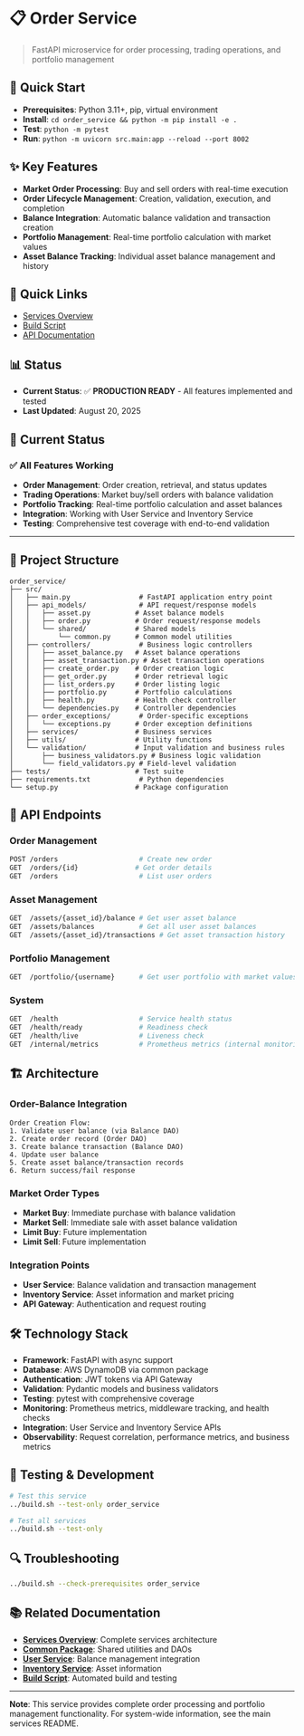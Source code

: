# 📋 Order Service

> FastAPI microservice for order processing, trading operations, and portfolio management

## 🚀 Quick Start
- **Prerequisites**: Python 3.11+, pip, virtual environment
- **Install**: `cd order_service && python -m pip install -e .`
- **Test**: `python -m pytest`
- **Run**: `python -m uvicorn src.main:app --reload --port 8002`

## ✨ Key Features
- **Market Order Processing**: Buy and sell orders with real-time execution
- **Order Lifecycle Management**: Creation, validation, execution, and completion
- **Balance Integration**: Automatic balance validation and transaction creation
- **Portfolio Management**: Real-time portfolio calculation with market values
- **Asset Balance Tracking**: Individual asset balance management and history

## 🔗 Quick Links
- [Services Overview](../README.md)
- [Build Script](../build.sh)
- [API Documentation](#api-endpoints)

## 📊 Status
- **Current Status**: ✅ **PRODUCTION READY** - All features implemented and tested
- **Last Updated**: August 20, 2025

## 🎯 Current Status

### ✅ **All Features Working**
- **Order Management**: Order creation, retrieval, and status updates
- **Trading Operations**: Market buy/sell orders with balance validation
- **Portfolio Tracking**: Real-time portfolio calculation and asset balances
- **Integration**: Working with User Service and Inventory Service
- **Testing**: Comprehensive test coverage with end-to-end validation

---

## 📁 Project Structure

```
order_service/
├── src/
│   ├── main.py                 # FastAPI application entry point
│   ├── api_models/             # API request/response models
│   │   ├── asset.py           # Asset balance models
│   │   ├── order.py           # Order request/response models
│   │   └── shared/            # Shared models
│   │       └── common.py      # Common model utilities
│   ├── controllers/            # Business logic controllers
│   │   ├── asset_balance.py   # Asset balance operations
│   │   ├── asset_transaction.py # Asset transaction operations
│   │   ├── create_order.py    # Order creation logic
│   │   ├── get_order.py       # Order retrieval logic
│   │   ├── list_orders.py     # Order listing logic
│   │   ├── portfolio.py       # Portfolio calculations
│   │   ├── health.py          # Health check controller
│   │   └── dependencies.py    # Controller dependencies
│   ├── order_exceptions/       # Order-specific exceptions
│   │   └── exceptions.py      # Order exception definitions
│   ├── services/              # Business services
│   ├── utils/                 # Utility functions
│   └── validation/            # Input validation and business rules
│       ├── business_validators.py # Business logic validation
│       └── field_validators.py # Field-level validation
├── tests/                     # Test suite
├── requirements.txt            # Python dependencies
└── setup.py                   # Package configuration
```

## 🔐 API Endpoints

### **Order Management**
```bash
POST /orders                    # Create new order
GET  /orders/{id}              # Get order details
GET  /orders                    # List user orders
```

### **Asset Management**
```bash
GET  /assets/{asset_id}/balance # Get user asset balance
GET  /assets/balances           # Get all user asset balances
GET  /assets/{asset_id}/transactions # Get asset transaction history
```

### **Portfolio Management**
```bash
GET  /portfolio/{username}      # Get user portfolio with market values
```

### **System**
```bash
GET  /health                    # Service health status
GET  /health/ready              # Readiness check
GET  /health/live               # Liveness check
GET  /internal/metrics          # Prometheus metrics (internal monitoring)
```

## 🏗️ Architecture

### **Order-Balance Integration**
```
Order Creation Flow:
1. Validate user balance (via Balance DAO)
2. Create order record (Order DAO)
3. Create balance transaction (Balance DAO)
4. Update user balance
5. Create asset balance/transaction records
6. Return success/fail response
```

### **Market Order Types**
- **Market Buy**: Immediate purchase with balance validation
- **Market Sell**: Immediate sale with asset balance validation
- **Limit Buy**: Future implementation
- **Limit Sell**: Future implementation

### **Integration Points**
- **User Service**: Balance validation and transaction management
- **Inventory Service**: Asset information and market pricing
- **API Gateway**: Authentication and request routing

## 🛠️ Technology Stack

- **Framework**: FastAPI with async support
- **Database**: AWS DynamoDB via common package
- **Authentication**: JWT tokens via API Gateway
- **Validation**: Pydantic models and business validators
- **Testing**: pytest with comprehensive coverage
- **Monitoring**: Prometheus metrics, middleware tracking, and health checks
- **Integration**: User Service and Inventory Service APIs
- **Observability**: Request correlation, performance metrics, and business metrics

## 🧪 Testing & Development

```bash
# Test this service
../build.sh --test-only order_service

# Test all services
../build.sh --test-only
```

## 🔍 Troubleshooting

```bash
../build.sh --check-prerequisites order_service
```

## 📚 Related Documentation

- **[Services Overview](../README.md)**: Complete services architecture
- **[Common Package](../common/README.md)**: Shared utilities and DAOs
- **[User Service](../user_service/README.md)**: Balance management integration
- **[Inventory Service](../inventory_service/README.md)**: Asset information
- **[Build Script](../build.sh)**: Automated build and testing

---

**Note**: This service provides complete order processing and portfolio management functionality. For system-wide information, see the main services README.